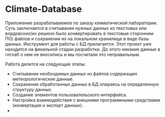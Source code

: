 # Climate-Database
Приложение разрабатываемое по заказу климатической лаборатории. 
Суть заключается в считывании нужных данных из текстовых или вордовских(их решено было конвертировать в текстовые сторонним ПО) файлов и сохранении их на локальном хранилище в виде базы данных. Инструмент для работы с БД прилагается. 
Этот проект уже находится на финальной стадии разработки. До этого никакие данные в гитхаб о нем не вносились и мы посчитали это неправильным. 

Работа делится на следующие этапы: 
- Считывание необходимых данных из файлов содержащих метеорологические данные.
- Сохранение обработанных данных в БД опираясь на определенную структуру данных.
- Создание элементов пользовательского интерфейса.
- Настройка взаимодействия с внешними программными средствами (конвертация и экспорт данных).
- 

